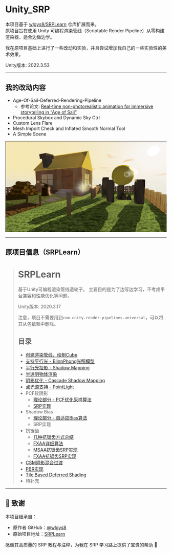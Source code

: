 # Unity_SRP

本项目基于 [wlgys8/SRPLearn](https://github.com/wlgys8/SRPLearn) 仓库扩展而来。  
原项目旨在使用 Unity 可编程渲染管线（Scriptable Render Pipeline）从零构建渲染器，适合边做边学。

我在原项目基础上进行了一些改动和实验，并且尝试增加我自己的一些实验性的美术效果。

Unity版本: 2022.3.53

---

## 我的改动内容

- Age-Of-Sail-Deferred-Rendering-Pipeline
  - 参考论文:  [Real-time non-photorealistic animation for immersive storytelling in “Age of Sail”](https://www.sciencedirect.com/science/article/pii/S2590148619300123#sec0015)
- Procedural Skybox and Dynamic Sky Ctrl
- Custom Lens Flare
- Mesh Import Check and Inflated Smooth Normal Tool     
- A Simple Scene

![Scene](./img/background.png)

---

## 原项目信息（SRPLearn）

> # SRPLearn
>
> 基于Unity可编程渲染管线造轮子。 主要目的是为了边写边学习，不考虑平台兼容和性能优化等问题。
>
> Unity版本: 2020.3.17
>
> 注意，项目不需要用到`com.unity.render-pipelines.universal`，可以将其从包依赖中删除。
>
> ## 目录
>
> - [创建渲染管线，绘制Cube](https://github.com/wlgys8/SRPLearn/wiki/Hello)
> - [支持平行光 - BlinnPhong光照模型](https://github.com/wlgys8/SRPLearn/wiki/DirLight)
> - [平行光投影 - Shadow Mapping](https://github.com/wlgys8/SRPLearn/wiki/MainLightShadow)
> - [半透明物体渲染](https://github.com/wlgys8/SRPLearn/wiki/Transparent)
> - [阴影优化 - Cascade Shadow Mapping](https://github.com/wlgys8/SRPLearn/wiki/CascadeShadowMapping)
> - [点光源支持 - PointLight](https://github.com/wlgys8/SRPLearn/wiki/PointLight)
> - PCF软阴影
>   - [理论部分 - PCF优化采样算法](https://github.com/wlgys8/SRPLearn/wiki/PCFSampleOptimize)
>   - [SRP实现](https://github.com/wlgys8/SRPLearn/wiki/ShadowPCF)
> - Shadow Bias
>   - [理论部分 - 自适应Bias算法](https://github.com/wlgys8/SRPLearn/wiki/ShadowBias)
>   - SRP实现
> - 抗锯齿
>   - [几种抗锯齿方式总结](https://github.com/wlgys8/SRPLearn/wiki/AntiAliasSummary)
>   - [FXAA详细算法](https://github.com/wlgys8/SRPLearn/wiki/FXAA)
>   - [MSAA抗锯齿SRP实现](https://github.com/wlgys8/SRPLearn/wiki/MSAA_Implement)
>   - [FXAA抗锯齿SRP实现](https://github.com/wlgys8/SRPLearn/wiki/FXAA_Implement)
> - [CSM阴影混合过渡](https://github.com/wlgys8/SRPLearn/wiki/CSMBlend)
> - [PBR实现](https://github.com/wlgys8/SRPLearn/wiki/PBR)
> - [Tile Based Deferred Shading](https://github.com/wlgys8/SRPLearn/wiki/DeferredShading)
> - 待补充


---

## 📌 致谢

本项目继承自：
- 原作者 GitHub：[@wlgys8](https://github.com/wlgys8)
- 原始项目地址：[SRPLearn](https://github.com/wlgys8/SRPLearn)

感谢其高质量的 SRP 教程与注释，为我在 SRP 学习路上提供了宝贵的帮助 🙏


